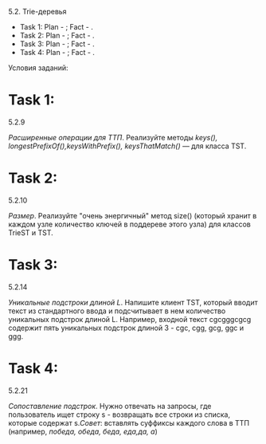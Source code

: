 5.2. Trie-деревья

 - Task 1: Plan - ; Fact - .
 - Task 2: Plan - ; Fact - .
 - Task 3: Plan - ; Fact - .
 - Task 4: Plan - ; Fact - .

Условия заданий: 

# Task 1:
5.2.9

_Расширенные операции для ТТП_. Реализуйте методы _keys(), longestPrefixOf(),keysWithPrefix(), keysThatMatch()_ — для класса TST.

# Task 2:
5.2.10

_Размер_. Реализуйте "очень энергичный" метод size() (который хранит в каждом узле количество ключей в поддереве этого узла) для классов TrieST и TST.

# Task 3:
5.2.14

_Уникальные подстроки длиной L_. Напишите клиент TST, который вводит текст из стандартного ввода и подсчитывает в нем количество уникальных подстрок длиной L. Например, входной текст cgcgggcgcg содержит пять уникальных подстрок длиной 3 - cgc, cgg, gcg, ggc и ggg. 

# Task 4:
5.2.21

_Сопоставление подстрок_. Нужно отвечать на запросы, где пользователь ищет строку s - возвращать все строки из списка,  которые содержат s._Совет_: вставлять суффиксы каждого слова в TTП (например, _победа, обеда, беда, еда,да, а_)

